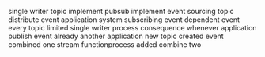 single writer topic implement pubsub implement event sourcing topic distribute event application system subscribing event dependent event every topic limited single writer process consequence whenever application publish event already another application new topic created event combined one stream functionprocess added combine two
